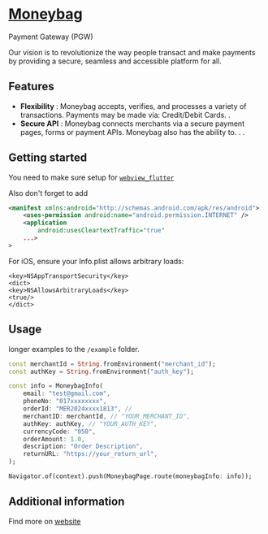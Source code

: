 # [Moneybag](https://moneybag.com.bd)

Payment Gateway (PGW)

Our vision is to revolutionize the way people transact and make payments by providing a secure, seamless and accessible platform for all.

## Features

- **Flexibility** : Moneybag accepts, verifies, and processes a variety of transactions. Payments may be made via: Credit/Debit Cards. .
- **Secure API** : Moneybag connects merchants via a secure payment pages, forms or payment APIs. Moneybag also has the ability to. . .

## Getting started

You need to make sure setup for [`webview_flutter`](https://pub.dev/packages/webview_flutter)

Also don't forget to add

```xml
<manifest xmlns:android="http://schemas.android.com/apk/res/android">
    <uses-permission android:name="android.permission.INTERNET" />
    <application
        android:usesCleartextTraffic="true"
    ...>
>
```

For iOS, ensure your Info.plist allows arbitrary loads:

```plist
<key>NSAppTransportSecurity</key>
<dict>
<key>NSAllowsArbitraryLoads</key>
<true/>
</dict>
```

## Usage

longer examples to the `/example` folder.

```dart
const merchantId = String.fromEnvironment("merchant_id");
const authKey = String.fromEnvironment("auth_key");

const info = MoneybagInfo(
    email: "test@gmail.com",
    phoneNo: "017xxxxxxxx",
    orderId: "MER2024xxxx1813", //
    merchantID: merchantId, // "YOUR_MERCHANT_ID",
    authKey: authKey, // "YOUR_AUTH_KEY",
    currencyCode: "050",
    orderAmount: 1.0,
    description: "Order Description",
    returnURL: "https://your_return_url",
);

Navigator.of(context).push(MoneybagPage.route(moneybagInfo: info));

```

## Additional information

Find more on [website](https://moneybag.com.bd)
